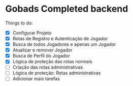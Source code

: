 # Gobads Completed backend

Things to do:

- [x] Configurar Projeto
- [x] Rotas de Registro e Autenticação de Jogador
- [x] Busca de todos Jogadores e apenas um Jogador
- [x] Atualizar e remover Jogador
- [x] Busca de Perfil do Jogador
- [x] Lógica de proteção das rotas normais
- [ ] Criação das rotas administrativas
- [ ] Lógica de proteção: Rotas administrativas
- [ ] Adicionar mais tarefas